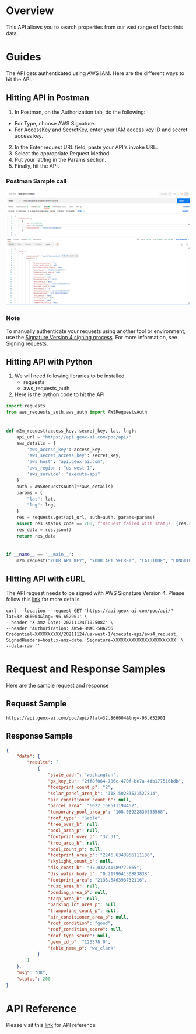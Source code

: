 # Overview

This API allows you to search properties from our vast range of footprints data. 

# Guides

The API gets authenticated using AWS IAM. Here are the different ways to hit the API. 

## Hitting API in Postman
1. In Postman, on the Authorization tab, do the following:
- For Type, choose AWS Signature.
- For AccessKey and SecretKey, enter your IAM access key ID and secret access key.

2. In the Enter request URL field, paste your API's invoke URL.
3. Select the appropriate Request Method.
4. Put your lat/lng in the Params section.
5. Finally, hit the API.

### Postman Sample call
![Postman](postman_example_new.png)

### Note 
To manually authenticate your requests using another tool or environment,
use the [Signature Version 4 signing process](https://docs.aws.amazon.com/general/latest/gr/signature-version-4.html).
For more information, see [Signing requests](https://docs.aws.amazon.com/apigateway/api-reference/signing-requests/).

## Hitting API with Python
1. We will need following libraries to be installed
   - requests
   - aws_requests_auth
2. Here is the python code to hit the API
```python
import requests
from aws_requests_auth.aws_auth import AWSRequestsAuth


def m2m_request(access_key, secret_key, lat, lng):
    api_url = "https://api.geox-ai.com/poc/api/"
    aws_details = {
        'aws_access_key': access_key,
        'aws_secret_access_key': secret_key,
        'aws_host': "api.geox-ai.com",
        'aws_region': "us-west-1",
        'aws_service': "execute-api"
    }
    auth = AWSRequestsAuth(**aws_details)
    params = {
        "lat": lat,
        "lng": lng,
    }
    res = requests.get(api_url, auth=auth, params=params)
    assert res.status_code == 200, f"Request failed with status: {res.status_code}"
    res_data = res.json()
    return res_data


if __name__ == '__main__':
    m2m_request("YOUR_API_KEY", "YOUR_API_SECRET", "LATITUDE", "LONGITUDE")
```

## Hitting API with cURL
The API request needs to be signed with AWS Signature Version 4. Please follow this [link](https://docs.aws.amazon.com/general/latest/gr/sigv4-signed-request-examples.html) for more details. 
```shell
curl --location --request GET 'https://api.geox-ai.com/poc/api/?lat=32.866004&lng=-96.652901' \
--header 'X-Amz-Date: 20211124T102508Z' \
--header 'Authorization: AWS4-HMAC-SHA256 Credential=XXXXXXXXXX/20211124/us-west-1/execute-api/aws4_request, SignedHeaders=host;x-amz-date, Signature=XXXXXXXXXXXXXXXXXXXXXXXX' \
--data-raw ''
```

# Request and Response Samples
Here are the sample request and response

## Request Sample
```shell
https://api.geox-ai.com/poc/api/?lat=32.866004&lng=-96.652901
```

## Response Sample
```json
{
    "data": {
        "results": [
            {
                "state_addr": "washington",
                "gx_key_bu": "2ff8f064-786c-470f-be7a-4db177516bdb",
                "footprint_count_p": "2",
                "solar_panel_area_b": "318.50283521527814",
                "air_conditioner_count_b": null,
                "parcel_area": "6022.168511194452",
                "temporary_pool_area_p": "108.06922830555568",
                "roof_type": "Gable",
                "tree_over_b": null,
                "pool_area_p": null,
                "footprint_over_p": "37.31",
                "tree_area_b": null,
                "pool_count_p": null,
                "footprint_area_p": "2246.6343956111136",
                "skylight_count_b": null,
                "dis_coast_b": "37.032741789772665",
                "dis_water_body_b": "0.217964150883838",
                "footprint_area": "2136.646393732116",
                "rust_area_b": null,
                "ponding_area_b": null,
                "tarp_area_b": null,
                "parking_lot_area_p": null,
                "trampoline_count_p": null,
                "air_conditioner_area_b": null,
                "roof_condition": "good",
                "roof_condition_score": null,
                "roof_type_score": null,
                "geom_id_p": "123378.0",
                "table_name_p": "wa_clark"
            }
        ]
    },
    "msg": "OK",
    "status": 200
}
```

# API Reference
Please visit this [link](https://db8sxr6e96.execute-api.us-west-1.amazonaws.com/api/docs) for API reference
